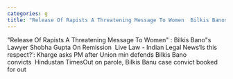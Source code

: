 ```yaml
---
categories: g
title: "Release Of Rapists A Threatening Message To Women  Bilkis Banos Lawyer Shobha Gupta On Remission  Live Law  Indian Legal News"
---
```

"Release Of Rapists A Threatening Message To Women" : Bilkis Bano"s Lawyer Shobha Gupta On Remission&nbsp;&nbsp;Live Law - Indian Legal News‘Is this respect?’: Kharge asks PM after Union min defends Bilkis Bano convicts&nbsp;&nbsp;Hindustan TimesOut on parole, Bilkis Banu case convict booked for out